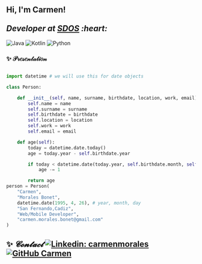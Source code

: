 <h2> Hi, I'm Carmen! <br>
</br><em>Developer at <a href="https://www.sdos.es/home">SDOS</a> :heart:
</em></h2>


![Java](https://img.shields.io/badge/java-%23ED8B00.svg?style=for-the-badge&logo=java&logoColor=white)
![Kotlin](https://img.shields.io/badge/kotlin-%230095D5.svg?style=for-the-badge&logo=kotlin&logoColor=white)
![Python](https://img.shields.io/badge/python-3670A0?style=for-the-badge&logo=python&logoColor=ffdd54)

### :sparkles: 𝒫𝓇𝑒𝓈𝑒𝓃𝓉𝒶𝓉𝒾𝑜𝓃

```python

import datetime # we will use this for date objects

class Person:

    def __init__(self, name, surname, birthdate, location, work, email):
        self.name = name
        self.surname = surname
        self.birthdate = birthdate
        self.location = location
        self.work = work
        self.email = email

    def age(self):
        today = datetime.date.today()
        age = today.year - self.birthdate.year

        if today < datetime.date(today.year, self.birthdate.month, self.birthdate.day):
            age -= 1

        return age
person = Person(
    "Carmen",
    "Morales Bonet",
    datetime.date(1995, 4, 26), # year, month, day
    "San Fernando,Cadiz",
    "Web/Mobile Developer",
    "carmen.morales.bonet@gmail.com"
)
```

✨ <em>𝓒𝓸𝓷𝓽𝓪𝓬𝓽</em>
[![Linkedin: carmenmorales](https://img.shields.io/badge/-linkedin-blue?style=flat-square&logo=Linkedin&logoColor=white&link=https://www.linkedin.com/in/carmenmoralesbonet/)](https://www.linkedin.com/in/carmenmoralesbonet/)
[![GitHub Carmen](https://img.shields.io/github/followers/carmenmoralesb?label=follow&style=social)](https://github.com/carmenmoralesb)
---
